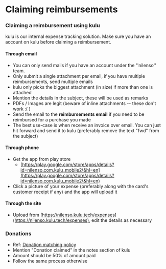 # Claiming reimbursements

### Claiming a reimbursement using kulu <a href="claiming-a-reimbursement-using-kulu" id="claiming-a-reimbursement-using-kulu"></a>

kulu is our internal expense tracking solution. Make sure you have an account on kulu before claiming a reimbursement.

#### Through email <a href="through-email" id="through-email"></a>

* You can only send mails if you have an account under the ''nilenso'' team.
* Only submit a single attachment per email, if you have multiple reimbursements, send multiple emails
* kulu only picks the biggest attachment (in size) if more than one is attached
* Mention the details in the subject, these will be used as remarks
* PDFs / Images are legit (beware of inline attachments -- these don't work :( )
* Send the email to the **reimbursements email** if you need to be reimbursed for a purchase you made
* The best use-case is when receive an invoice over email. You can just hit forward and send it to kulu (preferably remove the text "fwd" from the subject)

#### Through phone <a href="through-phone" id="through-phone"></a>

* Get the app from play store 
  * [https://play.google.com/store/apps/details?id=nilenso.com.kulu_mobile2\&hl=en](https://play.google.com/store/apps/details?id=nilenso.com.kulu_mobile2\&hl=en)
* Click a picture of your expense (preferably along with the card's customer receipt if any) and the app will upload it

#### Through the site <a href="through-the-site" id="through-the-site"></a>

* Upload from [https://nilenso.kulu.tech/expenses](https://nilenso.kulu.tech/expenses), edit the details as necessary

### Donations <a href="donations" id="donations"></a>

* Ref: [Donation matching policy](https://app.gitbook.com/@nilenso/s/playbook/policy/tbd-donation)
* Mention "Donation claimed" in the notes section of kulu
* Amount should be 50% of amount paid
* Follow the same process otherwise
